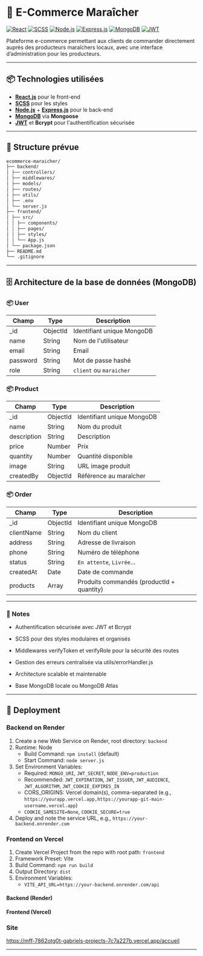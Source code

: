 # 🥕 E-Commerce Maraîcher

[![React](https://img.shields.io/badge/React-20232A?style=for-the-badge&logo=react&logoColor=61DAFB)](https://reactjs.org/)
[![SCSS](https://img.shields.io/badge/SCSS-CC6699?style=for-the-badge&logo=sass&logoColor=white)](https://sass-lang.com/)
[![Node.js](https://img.shields.io/badge/Node.js-339933?style=for-the-badge&logo=nodedotjs&logoColor=white)](https://nodejs.org/)
[![Express.js](https://img.shields.io/badge/Express.js-000000?style=for-the-badge&logo=express&logoColor=white)](https://expressjs.com/)
[![MongoDB](https://img.shields.io/badge/MongoDB-47A248?style=for-the-badge&logo=mongodb&logoColor=white)](https://www.mongodb.com/)
[![JWT](https://img.shields.io/badge/JWT-000000?style=for-the-badge&logo=JSON%20web%20tokens&logoColor=white)](https://jwt.io/)

Plateforme e-commerce permettant aux clients de commander directement auprès des producteurs maraîchers locaux, avec une interface d’administration pour les producteurs.

---

## 📦 Technologies utilisées

- **[React.js](https://reactjs.org/)** pour le front-end
- **[SCSS](https://sass-lang.com/)** pour les styles
- **[Node.js](https://nodejs.org/)** + **[Express.js](https://expressjs.com/)** pour le back-end
- **[MongoDB](https://www.mongodb.com/)** via **Mongoose**
- **[JWT](https://jwt.io/)** et **Bcrypt** pour l'authentification sécurisée

---
## 📂 Structure prévue

```bash
ecommerce-maraicher/
├── backend/
│ ├── controllers/
│ ├── middlewares/
│ ├── models/
│ ├── routes/
│ ├── utils/
│ ├── .env
│ └── server.js
├── frontend/
│ ├── src/
│ │ ├── components/
│ │ ├── pages/
│ │ ├── styles/
│ │ └── App.js
│ └── package.json
├── README.md
└── .gitignore
```
---

## 🗄️ Architecture de la base de données (MongoDB)

### 📦 User
| Champ    | Type     | Description                |
| -------- | -------- | -------------------------- |
| _id      | ObjectId | Identifiant unique MongoDB |
| name     | String   | Nom de l'utilisateur       |
| email    | String   | Email                      |
| password | String   | Mot de passe hashé         |
| role     | String   | `client` ou `maraicher`    |

### 📦 Product
| Champ       | Type     | Description                |
| ----------- | -------- | -------------------------- |
| _id         | ObjectId | Identifiant unique MongoDB |
| name        | String   | Nom du produit             |
| description | String   | Description                |
| price       | Number   | Prix                       |
| quantity    | Number   | Quantité disponible        |
| image       | String   | URL image produit          |
| createdBy   | ObjectId | Référence au maraîcher     |

### 📦 Order
| Champ      | Type     | Description                               |
| ---------- | -------- | ----------------------------------------- |
| _id        | ObjectId | Identifiant unique MongoDB                |
| clientName | String   | Nom du client                             |
| address    | String   | Adresse de livraison                      |
| phone      | String   | Numéro de téléphone                       |
| status     | String   | `En attente`, `Livrée`…                   |
| createdAt  | Date     | Date de commande                          |
| products   | Array    | Produits commandés (productId + quantity) |

---

### 📖 Notes
- Authentification sécurisée avec JWT et Bcrypt

- SCSS pour des styles modulaires et organisés

- Middlewares verifyToken et verifyRole pour la sécurité des routes

- Gestion des erreurs centralisée via utils/errorHandler.js

- Architecture scalable et maintenable

- Base MongoDB locale ou MongoDB Atlas

---

## 🚀 Deployment

### Backend on Render

1. Create a new Web Service on Render, root directory: `backend`
2. Runtime: Node
   - Build Command: `npm install` (default)
   - Start Command: `node server.js`
3. Set Environment Variables:
   - Required: `MONGO_URI`, `JWT_SECRET`, `NODE_ENV=production`
   - Recommended: `JWT_EXPIRATION`, `JWT_ISSUER`, `JWT_AUDIENCE`, `JWT_ALGORITHM`, `JWT_COOKIE_EXPIRES_IN`
   - CORS_ORIGINS: Vercel domain(s), comma-separated (e.g., `https://yourapp.vercel.app,https://yourapp-git-main-username.vercel.app`)
   - `COOKIE_SAMESITE=None`, `COOKIE_SECURE=true`
4. Deploy and note the service URL, e.g., `https://your-backend.onrender.com`

### Frontend on Vercel

1. Create Vercel Project from the repo with root path: `frontend`
2. Framework Preset: Vite
3. Build Command: `npm run build`
4. Output Directory: `dist`
5. Environment Variables:
   - `VITE_API_URL=https://your-backend.onrender.com/api`

#### Backend (Render)

#### Frontend (Vercel)

### Site
https://mff-7862otg0t-gabriels-projects-7c7a227b.vercel.app/accueil

---
